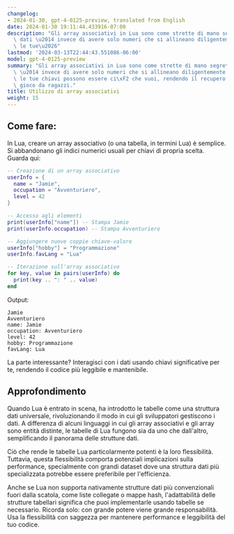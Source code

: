 ```yaml
---
changelog:
- 2024-01-30, gpt-4-0125-preview, translated from English
date: 2024-01-30 19:11:44.433916-07:00
description: "Gli array associativi in Lua sono come strette di mano segrete per i\
  \ dati \u2014 invece di avere solo numeri che si allineano diligentemente per indice,\
  \ le tue\u2026"
lastmod: '2024-03-13T22:44:43.551086-06:00'
model: gpt-4-0125-preview
summary: "Gli array associativi in Lua sono come strette di mano segrete per i dati\
  \ \u2014 invece di avere solo numeri che si allineano diligentemente per indice,\
  \ le tue chiavi possono essere ci\xF2 che vuoi, rendendo il recupero dei dati un\
  \ gioco da ragazzi."
title: Utilizzo di array associativi
weight: 15
---
```


## Come fare:
In Lua, creare un array associativo (o una tabella, in termini Lua) è semplice. Si abbandonano gli indici numerici usuali per chiavi di propria scelta. Guarda qui:

```Lua
-- Creazione di un array associativo
userInfo = {
  name = "Jamie",
  occupation = "Avventuriero",
  level = 42
}

-- Accesso agli elementi
print(userInfo["name"]) -- Stampa Jamie
print(userInfo.occupation) -- Stampa Avventuriero

-- Aggiungere nuove coppie chiave-valore
userInfo["hobby"] = "Programmazione"
userInfo.favLang = "Lua"

-- Iterazione sull'array associativo
for key, value in pairs(userInfo) do
  print(key .. ": " .. value)
end
```

Output:
```
Jamie
Avventuriero
name: Jamie
occupation: Avventuriero
level: 42
hobby: Programmazione
favLang: Lua
```

La parte interessante? Interagisci con i dati usando chiavi significative per te, rendendo il codice più leggibile e mantenibile.

## Approfondimento
Quando Lua è entrato in scena, ha introdotto le tabelle come una struttura dati universale, rivoluzionando il modo in cui gli sviluppatori gestiscono i dati. A differenza di alcuni linguaggi in cui gli array associativi e gli array sono entità distinte, le tabelle di Lua fungono sia da uno che dall'altro, semplificando il panorama delle strutture dati.

Ciò che rende le tabelle Lua particolarmente potenti è la loro flessibilità. Tuttavia, questa flessibilità comporta potenziali implicazioni sulla performance, specialmente con grandi dataset dove una struttura dati più specializzata potrebbe essere preferibile per l'efficienza.

Anche se Lua non supporta nativamente strutture dati più convenzionali fuori dalla scatola, come liste collegate o mappe hash, l'adattabilità delle strutture tabellari significa che puoi implementarle usando tabelle se necessario. Ricorda solo: con grande potere viene grande responsabilità. Usa la flessibilità con saggezza per mantenere performance e leggibilità del tuo codice.

